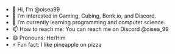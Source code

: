 - 👋 Hi, I’m @oisea99
- 👀 I’m interested in Gaming, Cubing, Bonk.io, and Discord.
- 🌱 I’m currently learning programming and computer science.
- 📫 How to reach me: You can reach me on Discord @oisea_99
- 😄 Pronouns: He/Him
- ⚡ Fun fact: I like pineapple on pizza

<!---
oisea99/oisea99 is a ✨ special ✨ repository because its `README.md` (this file) appears on your GitHub profile.
You can click the Preview link to take a look at your changes.
--->
